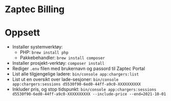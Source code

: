 # Zaptec Billing

# Oppsett

- Installer systemverktøy:
    - PHP: `brew install php`
    - Pakkebehandler: `brew install composer`
- Installer prosjekt-verktøy: `composer install`
- Rediger `.env` filen med brukernavn og passord til Zaptec Portal
- List alle tilgjengelige ladere: `bin/console app:chargers:list`
- List ut en oversikt over lade-sesjoner: `bin/console app:chargers:sessions d5530f90-6ed0-44ff-a9c0-XXXXXXXXXX`
- Inkluder pris, og stop tidspunkt: `bin/console app:chargers:sessions d5530f90-6ed0-44ff-a9c0-XXXXXXXXXX --include-price --end=2021-10-01`